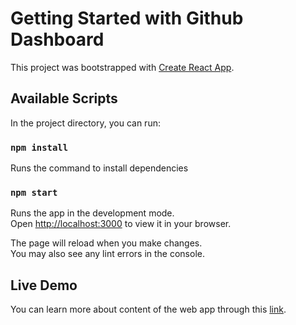 # Getting Started with Github Dashboard

This project was bootstrapped with [Create React App](https://github.com/facebook/create-react-app).

## Available Scripts

In the project directory, you can run:

### `npm install`

Runs the command to install dependencies

### `npm start`

Runs the app in the development mode.\
Open [http://localhost:3000](http://localhost:3000) to view it in your browser.

The page will reload when you make changes.\
You may also see any lint errors in the console.

## Live Demo

You can learn more about content of the web app through this [link](https://kamilmatnoor.github.io/github-dashboard).